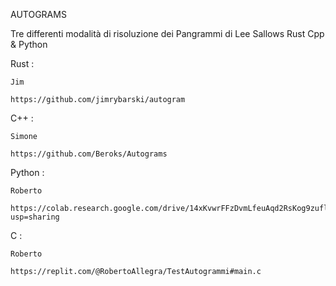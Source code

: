 AUTOGRAMS

Tre differenti modalità di risoluzione
dei Pangrammi di Lee Sallows
Rust Cpp & Python


Rust :

	Jim

	https://github.com/jimrybarski/autogram


C++ :

	Simone
	
	https://github.com/Beroks/Autograms

Python :

	Roberto
	
	https://colab.research.google.com/drive/14xKvwrFFzDvmLfeuAqd2RsKog9zuflzP?usp=sharing
	


C :

	Roberto
	
	https://replit.com/@RobertoAllegra/TestAutogrammi#main.c
